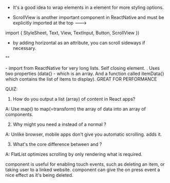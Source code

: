 - It's a good idea to wrap <Text> elements in a <View> element for more styling options.

- ScrollView is another important component in ReactNative and must be explicitly imported at the top ---> 

import { StyleSheet, Text, View, TextInput, Button, ScrollView })

- by adding horizontal as an attribute, you can scroll sideways if necessary.

"<ScrollView horizontal>"

<FlatList/> - import from ReactNative for very long lists. Self closing element. <FlatList />. Uses two properties (data{} - which is an array. And a function called itemData{} which contains the list of items to display). GREAT FOR PERFORMANCE 

QUIZ:

1) How do you output a list (array) of content in React apps?

A: Use map() to map(=transform) the array of data into an array of components.

2) Why might you need a <ScrollView> instead of a normal <View>?

A: Unlike browser, mobile apps don't give you automatic scrolling. <ScrollView> adds it.

3) What's the core difference between <FlatList> and <ScrollView>?

A: FlatList optimizes scrolling by only rendering what is required.




<Touchable> component is useful for enabling touch events, such as deleting an item, or taking user to a linked website.
<TouchableOpacity> component can give the on press event a nice effect as it's being deleted.